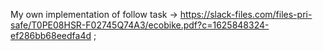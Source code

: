 My own implementation of follow task -> https://slack-files.com/files-pri-safe/T0PE08HSR-F02745Q74A3/ecobike.pdf?c=1625848324-ef286bb68eedfa4d ;

